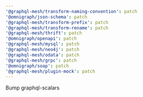 ```yaml
---
'@graphql-mesh/transform-naming-convention': patch
'@omnigraph/json-schema': patch
'@graphql-mesh/transform-prefix': patch
'@graphql-mesh/transform-rename': patch
'@graphql-mesh/thrift': patch
'@omnigraph/openapi': patch
'@graphql-mesh/mysql': patch
'@graphql-mesh/neo4j': patch
'@graphql-mesh/odata': patch
'@graphql-mesh/grpc': patch
'@omnigraph/soap': patch
'@graphql-mesh/plugin-mock': patch
---
```


Bump graphql-scalars
